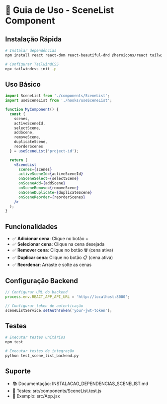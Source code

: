 # 🚀 Guia de Uso - SceneList Component

## Instalação Rápida

```bash
# Instalar dependências
npm install react react-dom react-beautiful-dnd @heroicons/react tailwindcss

# Configurar TailwindCSS
npx tailwindcss init -p
```

## Uso Básico

```jsx
import SceneList from './components/SceneList';
import useSceneList from './hooks/useSceneList';

function MyComponent() {
  const {
    scenes,
    activeSceneId,
    selectScene,
    addScene,
    removeScene,
    duplicateScene,
    reorderScenes
  } = useSceneList('project-id');

  return (
    <SceneList
      scenes={scenes}
      activeSceneId={activeSceneId}
      onSceneSelect={selectScene}
      onSceneAdd={addScene}
      onSceneRemove={removeScene}
      onSceneDuplicate={duplicateScene}
      onSceneReorder={reorderScenes}
    />
  );
}
```

## Funcionalidades

- ✅ **Adicionar cena**: Clique no botão +
- ✅ **Selecionar cena**: Clique na cena desejada
- ✅ **Remover cena**: Clique no botão 🗑 (cena ativa)
- ✅ **Duplicar cena**: Clique no botão 📋 (cena ativa)
- ✅ **Reordenar**: Arraste e solte as cenas

## Configuração Backend

```javascript
// Configurar URL do backend
process.env.REACT_APP_API_URL = 'http://localhost:8000';

// Configurar token de autenticação
sceneListService.setAuthToken('your-jwt-token');
```

## Testes

```bash
# Executar testes unitários
npm test

# Executar testes de integração
python test_scene_list_backend.py
```

## Suporte

- 📚 Documentação: INSTALACAO_DEPENDENCIAS_SCENELIST.md
- 🧪 Testes: src/components/SceneList.test.js
- 🔧 Exemplo: src/App.jsx
